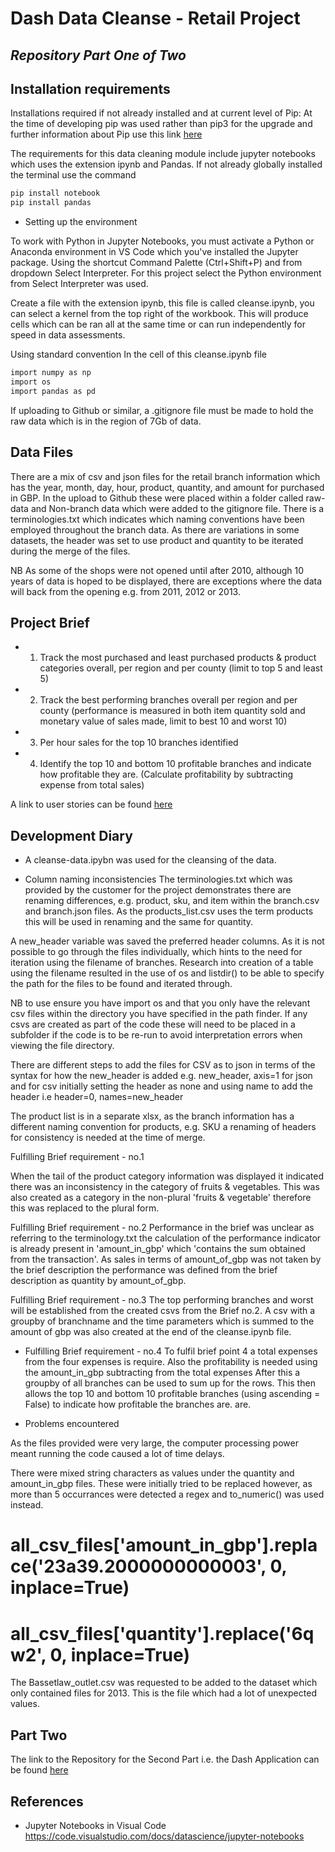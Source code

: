 # Dash Data Cleanse - Retail Project 
## _Repository Part One of Two_

## Installation requirements

Installations required if not already installed and at current level of Pip: 
At the time of developing pip was used rather than pip3 for the upgrade and further information about Pip use this link [here](https://pip.pypa.io/en/stable/installation/)
 
The requirements for this data cleaning module include jupyter notebooks which uses the extension ipynb and Pandas.
If not already globally installed the terminal use the command

```sh
pip install notebook
pip install pandas
```

- Setting up the environment 

To work with Python in Jupyter Notebooks, you must activate a Python or Anaconda environment in VS Code which you've installed the Jupyter package. Using the shortcut Command Palette (Ctrl+Shift+P) and from dropdown Select Interpreter. For this project select the Python environment from Select Interpreter was used.

Create a file with the extension ipynb, this file is called cleanse.ipynb, you can select a kernel from the top right of the workbook. 
This will produce cells which can be ran all at the same time or can run independently for speed in data assessments.

Using standard convention
In the cell of this cleanse.ipynb file 

```sh
import numpy as np
import os 
import pandas as pd
```

If uploading to Github or similar, a .gitignore file must be made to hold the raw data which is in the region of 7Gb of data. 

## Data Files 
There are a mix of csv and json files for the retail branch information which has the year, month, day, hour, product, quantity, and amount for purchased in GBP. 
In the upload to Github these were placed within a folder called raw-data and Non-branch data which were added to the gitignore file. 
There is a terminologies.txt which indicates which naming conventions have been employed throughout the branch data. As there are variations in some datasets, the header was set to use product and quantity to be iterated during the merge of the files. 

NB As some of the shops were not opened until after 2010, although 10 years of data is hoped to be displayed, there are exceptions where the data will back from the opening e.g. from 2011, 2012 or 2013.

## Project Brief 

- 1. Track the most purchased and least purchased products & product categories
overall, per region and per county (limit to top 5 and least 5)
- 2. Track the best performing branches overall per region and per county (performance is
measured in both item quantity sold and monetary value of sales made, limit to best
10 and worst 10)
- 3. Per hour sales for the top 10 branches identified
- 4. Identify the top 10 and bottom 10 profitable branches and indicate how profitable they
are. (Calculate profitability by subtracting expense from total sales)

A link to user stories can be found [here](https://docs.google.com/document/d/1EYUmi04A2ciJxW3AZM5q8ZRx0Iqf0PqBJJLc8ZMccrI/edit?usp=sharing)


## Development Diary 

- A cleanse-data.ipybn was used for the cleansing of the data. 

- Column naming inconsistencies 
The terminologies.txt which was provided by the customer for the project demonstrates there are renaming differences, e.g. product, sku, and item within the branch.csv and branch.json files. As the products_list.csv uses the term products this will be used in renaming and the same for quantity.
 
A new_header variable was saved the preferred header columns. 
As it is not possible to go through the files individually, which hints to the need for iteration using the filename of branches.
Research into creation of a table using the filename resulted in the use of os and listdir() to be able to specify the path for the files to be found and iterated through. 

NB to use ensure you have import os and that you only have the relevant csv files within the directory you have specified in the path finder. If any csvs are created as part of the code these will need to be placed in a subfolder if the code is to be re-run to avoid interpretation errors when viewing the file directory. 

There are different steps to add the files for CSV as to json in terms of the syntax for how the new_header is added e.g. new_header, axis=1 for json and for csv initially setting the header as none and using name to add the header i.e header=0, names=new_header

The product list is in a separate xlsx, as the branch information has a different naming convention for products, e.g. SKU a renaming of headers for consistency is needed at the time of merge. 

Fulfilling Brief requirement - no.1 

When the tail of the product category information was displayed it indicated there was an inconsistency in the category of fruits & vegetables. This was also created as a category in the non-plural 'fruits & vegetable' therefore this was replaced to the plural form.

Fulfilling Brief requirement - no.2 
Performance in the brief was unclear as referring to the terminology.txt the calculation of the performance indicator is already present in 'amount_in_gbp'  which 'contains the sum obtained from the transaction'. As sales in terms of amount_of_gbp was not taken by the brief description the performance was defined from the brief description as quantity by amount_of_gbp.

Fulfilling Brief requirement - no.3 
The top performing branches and worst will be established from the created csvs from the Brief no.2. A csv with a groupby of branchname and the time parameters which is summed to the amount of gbp was also created at the end of the cleanse.ipynb file. 

- Fulfilling Brief requirement - no.4 
To fulfil brief point 4 a total expenses from the four expenses is require. Also the profitability is needed using the amount_in_gbp subtracting from the total expenses After this a groupby of all branches can be used to sum up for the rows. This then allows the top 10 and bottom 10 profitable branches (using ascending = False) to indicate how profitable the branches are. 
are. 

- Problems encountered

As the files provided were very large, the computer processing power meant running the code caused a lot of time delays.

There were mixed string characters as values under the quantity and amount_in_gbp files. These were initially tried to be replaced however, as more than 5 occurrances were detected a regex and to_numeric() was used instead. 
# all_csv_files['amount_in_gbp'].replace('23a39.2000000000003', 0, inplace=True)
# all_csv_files['quantity'].replace('6qw2', 0, inplace=True)

The Bassetlaw_outlet.csv was requested to be added to the dataset which only contained files for 2013. This is the file which had a lot of unexpected values.

## Part Two 

The link to the Repository for the Second Part i.e. the Dash Application can be found [here](https://github.com/CodeMarie/final-project-part-2-dash-app/tree/deploy-main)

## References 

- Jupyter Notebooks in Visual Code https://code.visualstudio.com/docs/datascience/jupyter-notebooks
